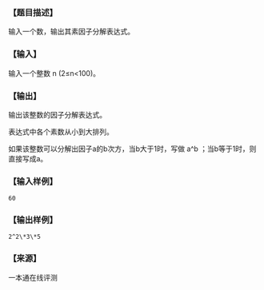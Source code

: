 ### 【题目描述】

输入一个数，输出其素因子分解表达式。

### 【输入】

输入一个整数 n (2≤n<100)。

### 【输出】

输出该整数的因子分解表达式。

表达式中各个素数从小到大排列。

如果该整数可以分解出因子a的b次方，当b大于1时，写做 a^b ；当b等于1时，则直接写成a。

### 【输入样例】

```
60
```

### 【输出样例】

```
2^2\*3\*5
```


 ### 【来源】

 一本通在线评测 